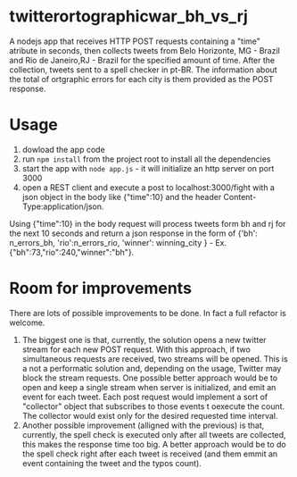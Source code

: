 twitterortographicwar_bh_vs_rj
==============================
A nodejs app that receives HTTP POST requests containing a "time" atribute in seconds, then collects tweets from Belo Horizonte, MG - Brazil and Rio de Janeiro,RJ - Brazil for the specified amount of time. After the collection, tweets sent to a spell checker in pt-BR. The information about the total of ortgraphic errors for each city is them provided as the POST response.

# Usage
1. dowload the app code
2. run <code>npm install</code> from the project root to install all the dependencies
3. start the app with <code>node app.js</code> - it will initialize an http server on port 3000
4. open a REST client and execute a post to localhost:3000/fight  with a json object in the body like {"time":10} and the header Content-Type:application/json. 

Using {"time":10} in the body request will process tweets form bh and rj for the next 10 seconds and return a json response in the form of {'bh': n_errors_bh, 'rio':n_errors_rio, 'winner': winning_city } - Ex. {"bh":73,"rio":240,"winner":"bh"}.

# Room for improvements
There are lots of possible improvements to be done. In fact a full refactor is welcome.
1. The biggest one is that, currently, the solution opens a new twitter stream for each new POST request. With this approach, if two simultaneous requests are received, two streams will be opened. This is a not a performatic solution and, depending on the usage, Twitter may block the stream requests. One possible better approach would be to open and keep a single stream when server is initialized, and emit an event for each tweet. Each post request would implement a sort of "collector" object that subscribes to those events t oexecute the count. The collector would exist only for the desired requested time interval.
2. Another possible improvement (alligned with the previous) is that, currently, the spell check is executed only after all tweets are collected, this makes the response time too big. A better approach would be to do the spell check right after each tweet is received (and them emmit an event containing the tweet and the typos count).
